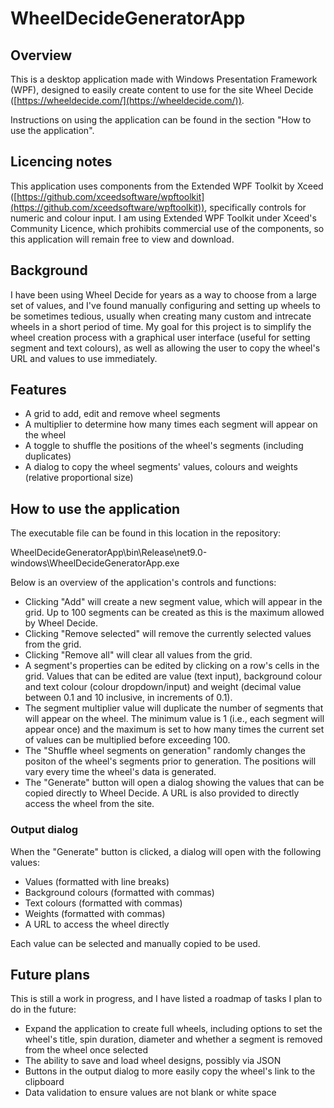 # WheelDecideGeneratorApp

## Overview

This is a desktop application made with Windows Presentation Framework (WPF), designed to easily create content to use for the site Wheel Decide ([https://wheeldecide.com/](https://wheeldecide.com/)).



Instructions on using the application can be found in the section "How to use the application".

## Licencing notes

This application uses components from the Extended WPF Toolkit by Xceed ([https://github.com/xceedsoftware/wpftoolkit](https://github.com/xceedsoftware/wpftoolkit)), specifically controls for numeric and colour input. I am using Extended WPF Toolkit under Xceed's Community Licence, which prohibits commercial use of the components, so this application will remain free to view and download.

## Background

I have been using Wheel Decide for years as a way to choose from a large set of values, and I've found manually configuring and setting up wheels to be sometimes tedious, usually when creating many custom and intrecate wheels in a short period of time. My goal for this project is to simplify the wheel creation process with a graphical user interface (useful for setting segment and text colours), as well as allowing the user to copy the wheel's URL and values to use immediately.

## Features

* A grid to add, edit and remove wheel segments
* A multiplier to determine how many times each segment will appear on the wheel
* A toggle to shuffle the positions of the wheel's segments (including duplicates)
* A dialog to copy the wheel segments' values, colours and weights (relative proportional size)

## How to use the application

The executable file can be found in this location in the repository:



WheelDecideGeneratorApp\\bin\\Release\\net9.0-windows\\WheelDecideGeneratorApp.exe



Below is an overview of the application's controls and functions:



* Clicking "Add" will create a new segment value, which will appear in the grid. Up to 100 segments can be created as this is the maximum allowed by Wheel Decide.
* Clicking "Remove selected" will remove the currently selected values from the grid.
* Clicking "Remove all" will clear all values from the grid.
* A segment's properties can be edited by clicking on a row's cells in the grid. Values that can be edited are value (text input), background colour and text colour (colour dropdown/input) and weight (decimal value between 0.1 and 10 inclusive, in increments of 0.1).
* The segment multiplier value will duplicate the number of segments that will appear on the wheel. The minimum value is 1 (i.e., each segment will appear once) and the maximum is set to how many times the current set of values can be multiplied before exceeding 100.
* The "Shuffle wheel segments on generation" randomly changes the positon of the wheel's segments prior to generation. The positions will vary every time the wheel's data is generated.
* The "Generate" button will open a dialog showing the values that can be copied directly to Wheel Decide. A URL is also provided to directly access the wheel from the site.

### Output dialog

When the "Generate" button is clicked, a dialog will open with the following values:

* Values (formatted with line breaks)
* Background colours (formatted with commas)
* Text colours (formatted with commas)
* Weights (formatted with commas)
* A URL to access the wheel directly



Each value can be selected and manually copied to be used.

## Future plans

This is still a work in progress, and I have listed a roadmap of tasks I plan to do in the future:

* Expand the application to create full wheels, including options to set the wheel's title, spin duration, diameter and whether a segment is removed from the wheel once selected
* The ability to save and load wheel designs, possibly via JSON
* Buttons in the output dialog to more easily copy the wheel's link to the clipboard
* Data validation to ensure values are not blank or white space
